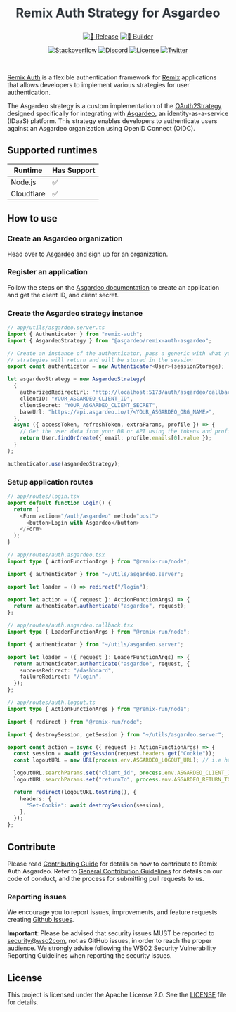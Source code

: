 <h1 align="center" style="color: #343a40;margin: 20px 0;">
  <p align="center">Remix Auth Strategy for Asgardeo</p>
</h1>

<div align="center">
  <a href="https://github.com/asgardeo/remix-auth-asgardeo/actions/workflows/release.yml"><img src="https://github.com/asgardeo/remix-auth-asgardeo/actions/workflows/release.yml/badge.svg" alt="🚀 Release"></a>
  <a href="https://github.com/asgardeo/remix-auth-asgardeo/actions/workflows/builder.yml"><img src="https://github.com/asgardeo/remix-auth-asgardeo/actions/workflows/builder.yml/badge.svg" alt="🧱 Builder"></a>
  
  <a href="https://stackoverflow.com/questions/tagged/wso2is"><img src="https://img.shields.io/badge/Ask%20for%20help%20on-Stackoverflow-orange" alt="Stackoverflow"></a>
  <a href="https://discord.gg/wso2"><img src="https://img.shields.io/badge/Join%20us%20on-Discord-%23e01563.svg" alt="Discord"></a>
  <a href="https://github.com/asgardeo/remix-auth-asgardeo/blob/main/LICENSE"><img src="https://img.shields.io/badge/License-Apache%202.0-blue.svg" alt="License"></a>
  <a href="https://twitter.com/intent/follow?screen_name=wso2"><img src="https://img.shields.io/twitter/follow/wso2.svg?style=social&label=Follow" alt="Twitter"></a>
</div>

<br>

[Remix Auth](https://remix.run/resources/remix-auth) is a flexible authentication framework for [Remix](https://remix.run/) applications that allows developers to implement various strategies for user authentication.

The Asgardeo strategy is a custom implementation of the [OAuth2Strategy](https://github.com/sergiodxa/remix-auth-oauth2) designed specifically for integrating with [Asgardeo](https://wso2.com/asgardeo), an identity-as-a-service (IDaaS) platform. This strategy enables developers to authenticate users against an Asgardeo organization using OpenID Connect (OIDC).

## Supported runtimes

| Runtime    | Has Support |
| ---------- | ----------- |
| Node.js    | ✅          |
| Cloudflare | ✅          |

## How to use

### Create an Asgardeo organization

Head over to [Asgardeo](https://wso2.com/asgardeo) and sign up for an organization.

### Register an application

Follow the steps on the [Asgardeo documentation](https://wso2.com/asgardeo/docs/guides/applications/register-oidc-web-app/) to create an application and get the client ID, and client secret.

### Create the Asgardeo strategy instance

```ts
// app/utils/asgardeo.server.ts
import { Authenticator } from "remix-auth";
import { AsgardeoStrategy } from "@asgardeo/remix-auth-asgardeo";

// Create an instance of the authenticator, pass a generic with what your
// strategies will return and will be stored in the session
export const authenticator = new Authenticator<User>(sessionStorage);

let asgardeoStrategy = new AsgardeoStrategy(
  {
    authorizedRedirectUrl: "http://localhost:5173/auth/asgardeo/callback",
    clientID: "YOUR_ASGARDEO_CLIENT_ID",
    clientSecret: "YOUR_ASGARDEO_CLIENT_SECRET",
    baseUrl: "https://api.asgardeo.io/t/<YOUR_ASGARDEO_ORG_NAME>",
  },
  async ({ accessToken, refreshToken, extraParams, profile }) => {
    // Get the user data from your DB or API using the tokens and profile
    return User.findOrCreate({ email: profile.emails[0].value });
  }
);

authenticator.use(asgardeoStrategy);
```

### Setup application routes

```ts
// app/routes/login.tsx
export default function Login() {
  return (
    <Form action="/auth/asgardeo" method="post">
      <button>Login with Asgardeo</button>
    </Form>
  );
}
```

```ts
// app/routes/auth.asgardeo.tsx
import type { ActionFunctionArgs } from "@remix-run/node";

import { authenticator } from "~/utils/asgardeo.server";

export let loader = () => redirect("/login");

export let action = ({ request }: ActionFunctionArgs) => {
  return authenticator.authenticate("asgardeo", request);
};
```

```ts
// app/routes/auth.asgardeo.callback.tsx
import type { LoaderFunctionArgs } from "@remix-run/node";

import { authenticator } from "~/utils/asgardeo.server";

export let loader = ({ request }: LoaderFunctionArgs) => {
  return authenticator.authenticate("asgardeo", request, {
    successRedirect: "/dashboard",
    failureRedirect: "/login",
  });
};
```

```ts
// app/routes/auth.logout.ts
import type { ActionFunctionArgs } from "@remix-run/node";

import { redirect } from "@remix-run/node";

import { destroySession, getSession } from "~/utils/asgardeo.server";

export const action = async ({ request }: ActionFunctionArgs) => {
  const session = await getSession(request.headers.get("Cookie"));
  const logoutURL = new URL(process.env.ASGARDEO_LOGOUT_URL); // i.e https://api.asgardeo.io/t/pavinduorg/oidc/logout

  logoutURL.searchParams.set("client_id", process.env.ASGARDEO_CLIENT_ID);
  logoutURL.searchParams.set("returnTo", process.env.ASGARDEO_RETURN_TO_URL);

  return redirect(logoutURL.toString(), {
    headers: {
      "Set-Cookie": await destroySession(session),
    },
  });
};
```

## Contribute
Please read [Contributing Guide](CONTRIBUTING.md) for details on how to contribute to Remix Auth Asgardeo. Refer to [General Contribution Guidelines](http://wso2.github.io/) for details on our code of conduct, and the process for submitting pull requests to us.

### Reporting issues
We encourage you to report issues, improvements, and feature requests creating [Github Issues](https://github.com/asgardeo/remix-auth-asgardeo/issues).

**Important**: Please be advised that security issues MUST be reported to <a href="mailto:security@wso2.com">security@wso2com</a>, not as GitHub issues, in order to reach the proper audience. We strongly advise following the WSO2 Security Vulnerability Reporting Guidelines when reporting the security issues.

## License
This project is licensed under the Apache License 2.0. See the [LICENSE](LICENSE) file for details.
